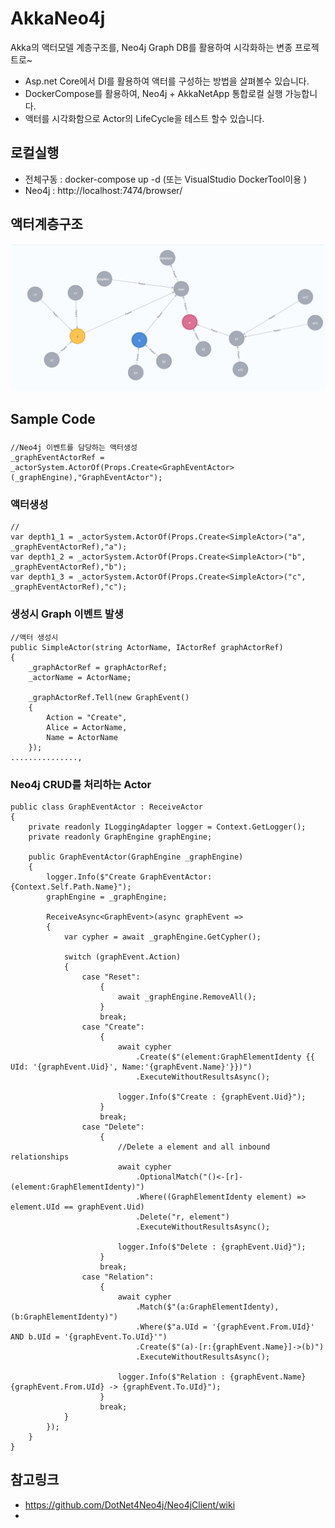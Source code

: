 # AkkaNeo4j

Akka의 액터모델 계층구조를, Neo4j Graph DB를 활용하여 시각화하는 변종 프로젝트로~

- Asp.net Core에서 DI를 활용하여 액터를 구성하는 방법을 살펴볼수 있습니다.
- DockerCompose를 활용하여, Neo4j + AkkaNetApp 통합로컬 실행 가능합니다.
- 액터를 시각화함으로 Actor의 LifeCycle을 테스트 할수 있습니다.



## 로컬실행

- 전체구동 : docker-compose up -d (또는 VisualStudio DockerTool이용 )
- Neo4j : http://localhost:7474/browser/

## 액터계층구조

![graph1](./Doc/graph1.png)


## Sample Code

### 

    //Neo4j 이벤트를 담당하는 액터생성
    _graphEventActorRef = _actorSystem.ActorOf(Props.Create<GraphEventActor>(_graphEngine),"GraphEventActor");

### 액터생성

    //
    var depth1_1 = _actorSystem.ActorOf(Props.Create<SimpleActor>("a", _graphEventActorRef),"a");
    var depth1_2 = _actorSystem.ActorOf(Props.Create<SimpleActor>("b", _graphEventActorRef),"b");
    var depth1_3 = _actorSystem.ActorOf(Props.Create<SimpleActor>("c", _graphEventActorRef),"c");


### 생성시 Graph 이벤트 발생

    //액터 생성시 
    public SimpleActor(string ActorName, IActorRef graphActorRef)
    {
        _graphActorRef = graphActorRef;
        _actorName = ActorName;

        _graphActorRef.Tell(new GraphEvent()
        {
            Action = "Create",
            Alice = ActorName,
            Name = ActorName
        });
    ...............,

### Neo4j CRUD를 처리하는 Actor

    public class GraphEventActor : ReceiveActor
    {
        private readonly ILoggingAdapter logger = Context.GetLogger();       
        private readonly GraphEngine graphEngine;
 
        public GraphEventActor(GraphEngine _graphEngine)
        {
            logger.Info($"Create GraphEventActor:{Context.Self.Path.Name}");
            graphEngine = _graphEngine;
 
            ReceiveAsync<GraphEvent>(async graphEvent =>
            {
                var cypher = await _graphEngine.GetCypher();
 
                switch (graphEvent.Action)
                {
                    case "Reset":
                        {
                            await _graphEngine.RemoveAll();
                        }
                        break;
                    case "Create":
                        {  
                            await cypher
                                .Create($"(element:GraphElementIdenty {{ UId: '{graphEvent.Uid}', Name:'{graphEvent.Name}'}})")
                                .ExecuteWithoutResultsAsync();

                            logger.Info($"Create : {graphEvent.Uid}");
                        }
                        break;
                    case "Delete":
                        {
                            //Delete a element and all inbound relationships
                            await cypher
                                .OptionalMatch("()<-[r]-(element:GraphElementIdenty)")
                                .Where((GraphElementIdenty element) => element.UId == graphEvent.Uid)
                                .Delete("r, element")                                
                                .ExecuteWithoutResultsAsync();

                            logger.Info($"Delete : {graphEvent.Uid}");
                        }
                        break;
                    case "Relation":
                        {
                            await cypher
                                .Match($"(a:GraphElementIdenty),(b:GraphElementIdenty)")
                                .Where($"a.UId = '{graphEvent.From.UId}' AND b.UId = '{graphEvent.To.UId}'")
                                .Create($"(a)-[r:{graphEvent.Name}]->(b)")
                                .ExecuteWithoutResultsAsync();

                            logger.Info($"Relation : {graphEvent.Name} {graphEvent.From.UId} -> {graphEvent.To.UId}");
                        }
                        break;
                }
            });
        }
    }



## 참고링크
- https://github.com/DotNet4Neo4j/Neo4jClient/wiki
- 